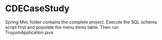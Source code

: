 # CDECaseStudy

Spring Mvc folder contains the complete project.
Execute the SQL schema script first and populate the menu items table.
Then run TruyumApplication.java
